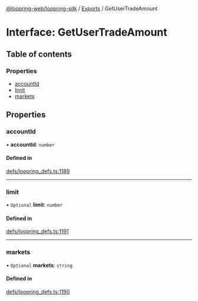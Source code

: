 [@loopring-web/loopring-sdk](../README.md) / [Exports](../modules.md) / GetUserTradeAmount

# Interface: GetUserTradeAmount

## Table of contents

### Properties

- [accountId](GetUserTradeAmount.md#accountid)
- [limit](GetUserTradeAmount.md#limit)
- [markets](GetUserTradeAmount.md#markets)

## Properties

### accountId

• **accountId**: `number`

#### Defined in

[defs/loopring_defs.ts:1189](https://github.com/Loopring/loopring_sdk/blob/81e0b16/src/defs/loopring_defs.ts#L1189)

___

### limit

• `Optional` **limit**: `number`

#### Defined in

[defs/loopring_defs.ts:1191](https://github.com/Loopring/loopring_sdk/blob/81e0b16/src/defs/loopring_defs.ts#L1191)

___

### markets

• `Optional` **markets**: `string`

#### Defined in

[defs/loopring_defs.ts:1190](https://github.com/Loopring/loopring_sdk/blob/81e0b16/src/defs/loopring_defs.ts#L1190)
